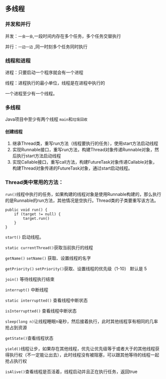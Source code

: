 ##  多线程

### 并发和并行

并发：`一会一会`,一段时间内存在多个任务，多个任务交替执行

并行：`一边一边` ,同一时刻多个任务同时执行

### 线程和进程

进程：只要启动一个程序就会有一个进程

线程：进程执行的最小单位，线程是在进程中执行的

一个进程至少有一个线程。

### 多线程

Java项目中至少有两个线程 `main`和`垃圾回收`

#### 创建线程

1. 继承Thread类，重写run方法（线程要执行的任务），使用start方法启动线程
2. 实现Runnable接口，重写run方法，构建Thread对象传递Runnable对象，然后执行start方法启动线程
3. 实现Callable接口，重写call方法，构建FutureTask对象传递Callable对象，构建Thread对象传递的FutureTask对象，通过start启动线程。

### Thread类中常用的方法：

`run()`线程中执行的任务，如果构建的线程对象是使用Runnable构建的，那么执行的是Runnable的run方法，其他情况是空执行。Thread类的子类要重写该方法。

```
public void run() {
    if (target != null) {
        target.run()
    }
}
```

`start()` 启动线程。

`static currentThread()`获取当前执行的线程

`getName()` `setName()` 获取、设置线程的名字

`getPriority()` `setPriority()`获取、设置线程的优先级（1-10） 默认是 5

`join()` 等待线程执行结束

`interrupt()` 中断线程

`static interruptted()` 查看线程中断状态

`isInterruptted()` 查看线程中断状态

`sleep(long n)`让线程睡眠n毫秒，然后接着执行，此时其他线程享有相同的几率抢占到资源

`getState()`查看线程状态

`yield()`线程让步，如果存在其他线程，优先让优先级等于或者大于的其他线程获得执行权（不一定能让出去），此时线程没有被阻塞，可以跟其他等待的线程一起抢占执行权

`isAlive()`查看线程是否活着，线程启动并且正在执行任务，返回true